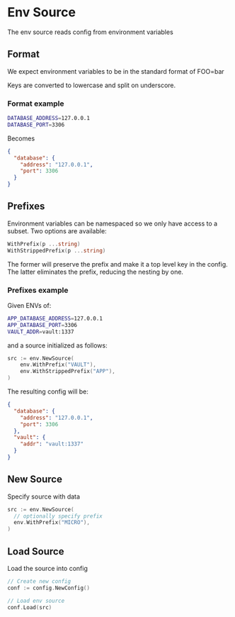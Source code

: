 # Env Source

The env source reads config from environment variables

## Format

We expect environment variables to be in the standard format of FOO=bar

Keys are converted to lowercase and split on underscore.

### Format example

```bash
DATABASE_ADDRESS=127.0.0.1
DATABASE_PORT=3306
```

Becomes

```json
{
  "database": {
    "address": "127.0.0.1",
    "port": 3306
  }
}
```

## Prefixes

Environment variables can be namespaced so we only have access to a subset. Two options are available:

```go
WithPrefix(p ...string)
WithStrippedPrefix(p ...string)
```

The former will preserve the prefix and make it a top level key in the config. The latter eliminates the prefix, reducing the nesting by one.

### Prefixes example

Given ENVs of:

```bash
APP_DATABASE_ADDRESS=127.0.0.1
APP_DATABASE_PORT=3306
VAULT_ADDR=vault:1337
```

and a source initialized as follows:

```go
src := env.NewSource(
    env.WithPrefix("VAULT"),
    env.WithStrippedPrefix("APP"),
)
```

The resulting config will be:

```json
{
  "database": {
    "address": "127.0.0.1",
    "port": 3306
  },
  "vault": {
    "addr": "vault:1337"
  }
}
```

## New Source

Specify source with data

```go
src := env.NewSource(
  // optionally specify prefix
  env.WithPrefix("MICRO"),
)
```

## Load Source

Load the source into config

```go
// Create new config
conf := config.NewConfig()

// Load env source
conf.Load(src)
```
